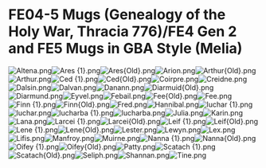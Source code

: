 # FE04-5 Mugs (Genealogy of the Holy War, Thracia 776)/FE4 Gen 2 and FE5 Mugs in GBA Style (Melia)

![Altena.png](https://raw.githubusercontent.com/Klokinator/FE-Repo/main/Portrait%20Repository/FE04-5%20Mugs%20(Genealogy%20of%20the%20Holy%20War,%20Thracia%20776)/FE4%20Gen%202%20and%20FE5%20Mugs%20in%20GBA%20Style%20(Melia)/Altena.png "Altena.png")![Ares {1}.png](https://raw.githubusercontent.com/Klokinator/FE-Repo/main/Portrait%20Repository/FE04-5%20Mugs%20(Genealogy%20of%20the%20Holy%20War,%20Thracia%20776)/FE4%20Gen%202%20and%20FE5%20Mugs%20in%20GBA%20Style%20(Melia)/Ares%20(1).png "Ares {1}.png")![Ares{Old}.png](https://raw.githubusercontent.com/Klokinator/FE-Repo/main/Portrait%20Repository/FE04-5%20Mugs%20(Genealogy%20of%20the%20Holy%20War,%20Thracia%20776)/FE4%20Gen%202%20and%20FE5%20Mugs%20in%20GBA%20Style%20(Melia)/Ares(Old).png "Ares{Old}.png")![Arion.png](https://raw.githubusercontent.com/Klokinator/FE-Repo/main/Portrait%20Repository/FE04-5%20Mugs%20(Genealogy%20of%20the%20Holy%20War,%20Thracia%20776)/FE4%20Gen%202%20and%20FE5%20Mugs%20in%20GBA%20Style%20(Melia)/Arion.png "Arion.png")![Arthur{Old}.png](https://raw.githubusercontent.com/Klokinator/FE-Repo/main/Portrait%20Repository/FE04-5%20Mugs%20(Genealogy%20of%20the%20Holy%20War,%20Thracia%20776)/FE4%20Gen%202%20and%20FE5%20Mugs%20in%20GBA%20Style%20(Melia)/Arthur(Old).png "Arthur{Old}.png")![Arthur.png](https://raw.githubusercontent.com/Klokinator/FE-Repo/main/Portrait%20Repository/FE04-5%20Mugs%20(Genealogy%20of%20the%20Holy%20War,%20Thracia%20776)/FE4%20Gen%202%20and%20FE5%20Mugs%20in%20GBA%20Style%20(Melia)/Arthur.png "Arthur.png")![Ced {1}.png](https://raw.githubusercontent.com/Klokinator/FE-Repo/main/Portrait%20Repository/FE04-5%20Mugs%20(Genealogy%20of%20the%20Holy%20War,%20Thracia%20776)/FE4%20Gen%202%20and%20FE5%20Mugs%20in%20GBA%20Style%20(Melia)/Ced%20(1).png "Ced {1}.png")![Ced{Old}.png](https://raw.githubusercontent.com/Klokinator/FE-Repo/main/Portrait%20Repository/FE04-5%20Mugs%20(Genealogy%20of%20the%20Holy%20War,%20Thracia%20776)/FE4%20Gen%202%20and%20FE5%20Mugs%20in%20GBA%20Style%20(Melia)/Ced(Old).png "Ced{Old}.png")![Coirpre.png](https://raw.githubusercontent.com/Klokinator/FE-Repo/main/Portrait%20Repository/FE04-5%20Mugs%20(Genealogy%20of%20the%20Holy%20War,%20Thracia%20776)/FE4%20Gen%202%20and%20FE5%20Mugs%20in%20GBA%20Style%20(Melia)/Coirpre.png "Coirpre.png")![Creidne.png](https://raw.githubusercontent.com/Klokinator/FE-Repo/main/Portrait%20Repository/FE04-5%20Mugs%20(Genealogy%20of%20the%20Holy%20War,%20Thracia%20776)/FE4%20Gen%202%20and%20FE5%20Mugs%20in%20GBA%20Style%20(Melia)/Creidne.png "Creidne.png")![Dalsin.png](https://raw.githubusercontent.com/Klokinator/FE-Repo/main/Portrait%20Repository/FE04-5%20Mugs%20(Genealogy%20of%20the%20Holy%20War,%20Thracia%20776)/FE4%20Gen%202%20and%20FE5%20Mugs%20in%20GBA%20Style%20(Melia)/Dalsin.png "Dalsin.png")![Dalvan.png](https://raw.githubusercontent.com/Klokinator/FE-Repo/main/Portrait%20Repository/FE04-5%20Mugs%20(Genealogy%20of%20the%20Holy%20War,%20Thracia%20776)/FE4%20Gen%202%20and%20FE5%20Mugs%20in%20GBA%20Style%20(Melia)/Dalvan.png "Dalvan.png")![Danann.png](https://raw.githubusercontent.com/Klokinator/FE-Repo/main/Portrait%20Repository/FE04-5%20Mugs%20(Genealogy%20of%20the%20Holy%20War,%20Thracia%20776)/FE4%20Gen%202%20and%20FE5%20Mugs%20in%20GBA%20Style%20(Melia)/Danann.png "Danann.png")![Diarmuid{Old}.png](https://raw.githubusercontent.com/Klokinator/FE-Repo/main/Portrait%20Repository/FE04-5%20Mugs%20(Genealogy%20of%20the%20Holy%20War,%20Thracia%20776)/FE4%20Gen%202%20and%20FE5%20Mugs%20in%20GBA%20Style%20(Melia)/Diarmuid(Old).png "Diarmuid{Old}.png")![Diarmund.png](https://raw.githubusercontent.com/Klokinator/FE-Repo/main/Portrait%20Repository/FE04-5%20Mugs%20(Genealogy%20of%20the%20Holy%20War,%20Thracia%20776)/FE4%20Gen%202%20and%20FE5%20Mugs%20in%20GBA%20Style%20(Melia)/Diarmund.png "Diarmund.png")![Eyvel.png](https://raw.githubusercontent.com/Klokinator/FE-Repo/main/Portrait%20Repository/FE04-5%20Mugs%20(Genealogy%20of%20the%20Holy%20War,%20Thracia%20776)/FE4%20Gen%202%20and%20FE5%20Mugs%20in%20GBA%20Style%20(Melia)/Eyvel.png "Eyvel.png")![Febail.png](https://raw.githubusercontent.com/Klokinator/FE-Repo/main/Portrait%20Repository/FE04-5%20Mugs%20(Genealogy%20of%20the%20Holy%20War,%20Thracia%20776)/FE4%20Gen%202%20and%20FE5%20Mugs%20in%20GBA%20Style%20(Melia)/Febail.png "Febail.png")![Fee{Old}.png](https://raw.githubusercontent.com/Klokinator/FE-Repo/main/Portrait%20Repository/FE04-5%20Mugs%20(Genealogy%20of%20the%20Holy%20War,%20Thracia%20776)/FE4%20Gen%202%20and%20FE5%20Mugs%20in%20GBA%20Style%20(Melia)/Fee(Old).png "Fee{Old}.png")![Fee.png](https://raw.githubusercontent.com/Klokinator/FE-Repo/main/Portrait%20Repository/FE04-5%20Mugs%20(Genealogy%20of%20the%20Holy%20War,%20Thracia%20776)/FE4%20Gen%202%20and%20FE5%20Mugs%20in%20GBA%20Style%20(Melia)/Fee.png "Fee.png")![Finn {1}.png](https://raw.githubusercontent.com/Klokinator/FE-Repo/main/Portrait%20Repository/FE04-5%20Mugs%20(Genealogy%20of%20the%20Holy%20War,%20Thracia%20776)/FE4%20Gen%202%20and%20FE5%20Mugs%20in%20GBA%20Style%20(Melia)/Finn%20(1).png "Finn {1}.png")![Finn{Old}.png](https://raw.githubusercontent.com/Klokinator/FE-Repo/main/Portrait%20Repository/FE04-5%20Mugs%20(Genealogy%20of%20the%20Holy%20War,%20Thracia%20776)/FE4%20Gen%202%20and%20FE5%20Mugs%20in%20GBA%20Style%20(Melia)/Finn(Old).png "Finn{Old}.png")![Fred.png](https://raw.githubusercontent.com/Klokinator/FE-Repo/main/Portrait%20Repository/FE04-5%20Mugs%20(Genealogy%20of%20the%20Holy%20War,%20Thracia%20776)/FE4%20Gen%202%20and%20FE5%20Mugs%20in%20GBA%20Style%20(Melia)/Fred.png "Fred.png")![Hannibal.png](https://raw.githubusercontent.com/Klokinator/FE-Repo/main/Portrait%20Repository/FE04-5%20Mugs%20(Genealogy%20of%20the%20Holy%20War,%20Thracia%20776)/FE4%20Gen%202%20and%20FE5%20Mugs%20in%20GBA%20Style%20(Melia)/Hannibal.png "Hannibal.png")![Iuchar {1}.png](https://raw.githubusercontent.com/Klokinator/FE-Repo/main/Portrait%20Repository/FE04-5%20Mugs%20(Genealogy%20of%20the%20Holy%20War,%20Thracia%20776)/FE4%20Gen%202%20and%20FE5%20Mugs%20in%20GBA%20Style%20(Melia)/Iuchar%20(1).png "Iuchar {1}.png")![Iuchar.png](https://raw.githubusercontent.com/Klokinator/FE-Repo/main/Portrait%20Repository/FE04-5%20Mugs%20(Genealogy%20of%20the%20Holy%20War,%20Thracia%20776)/FE4%20Gen%202%20and%20FE5%20Mugs%20in%20GBA%20Style%20(Melia)/Iuchar.png "Iuchar.png")![Iucharba {1}.png](https://raw.githubusercontent.com/Klokinator/FE-Repo/main/Portrait%20Repository/FE04-5%20Mugs%20(Genealogy%20of%20the%20Holy%20War,%20Thracia%20776)/FE4%20Gen%202%20and%20FE5%20Mugs%20in%20GBA%20Style%20(Melia)/Iucharba%20(1).png "Iucharba {1}.png")![Iucharba.png](https://raw.githubusercontent.com/Klokinator/FE-Repo/main/Portrait%20Repository/FE04-5%20Mugs%20(Genealogy%20of%20the%20Holy%20War,%20Thracia%20776)/FE4%20Gen%202%20and%20FE5%20Mugs%20in%20GBA%20Style%20(Melia)/Iucharba.png "Iucharba.png")![Julia.png](https://raw.githubusercontent.com/Klokinator/FE-Repo/main/Portrait%20Repository/FE04-5%20Mugs%20(Genealogy%20of%20the%20Holy%20War,%20Thracia%20776)/FE4%20Gen%202%20and%20FE5%20Mugs%20in%20GBA%20Style%20(Melia)/Julia.png "Julia.png")![Karin.png](https://raw.githubusercontent.com/Klokinator/FE-Repo/main/Portrait%20Repository/FE04-5%20Mugs%20(Genealogy%20of%20the%20Holy%20War,%20Thracia%20776)/FE4%20Gen%202%20and%20FE5%20Mugs%20in%20GBA%20Style%20(Melia)/Karin.png "Karin.png")![Lana.png](https://raw.githubusercontent.com/Klokinator/FE-Repo/main/Portrait%20Repository/FE04-5%20Mugs%20(Genealogy%20of%20the%20Holy%20War,%20Thracia%20776)/FE4%20Gen%202%20and%20FE5%20Mugs%20in%20GBA%20Style%20(Melia)/Lana.png "Lana.png")![Larcei {1}.png](https://raw.githubusercontent.com/Klokinator/FE-Repo/main/Portrait%20Repository/FE04-5%20Mugs%20(Genealogy%20of%20the%20Holy%20War,%20Thracia%20776)/FE4%20Gen%202%20and%20FE5%20Mugs%20in%20GBA%20Style%20(Melia)/Larcei%20(1).png "Larcei {1}.png")![Larcei{Old}.png](https://raw.githubusercontent.com/Klokinator/FE-Repo/main/Portrait%20Repository/FE04-5%20Mugs%20(Genealogy%20of%20the%20Holy%20War,%20Thracia%20776)/FE4%20Gen%202%20and%20FE5%20Mugs%20in%20GBA%20Style%20(Melia)/Larcei(Old).png "Larcei{Old}.png")![Leif {1}.png](https://raw.githubusercontent.com/Klokinator/FE-Repo/main/Portrait%20Repository/FE04-5%20Mugs%20(Genealogy%20of%20the%20Holy%20War,%20Thracia%20776)/FE4%20Gen%202%20and%20FE5%20Mugs%20in%20GBA%20Style%20(Melia)/Leif%20(1).png "Leif {1}.png")![Leif{Old}.png](https://raw.githubusercontent.com/Klokinator/FE-Repo/main/Portrait%20Repository/FE04-5%20Mugs%20(Genealogy%20of%20the%20Holy%20War,%20Thracia%20776)/FE4%20Gen%202%20and%20FE5%20Mugs%20in%20GBA%20Style%20(Melia)/Leif(Old).png "Leif{Old}.png")![Lene {1}.png](https://raw.githubusercontent.com/Klokinator/FE-Repo/main/Portrait%20Repository/FE04-5%20Mugs%20(Genealogy%20of%20the%20Holy%20War,%20Thracia%20776)/FE4%20Gen%202%20and%20FE5%20Mugs%20in%20GBA%20Style%20(Melia)/Lene%20(1).png "Lene {1}.png")![Lene{Old}.png](https://raw.githubusercontent.com/Klokinator/FE-Repo/main/Portrait%20Repository/FE04-5%20Mugs%20(Genealogy%20of%20the%20Holy%20War,%20Thracia%20776)/FE4%20Gen%202%20and%20FE5%20Mugs%20in%20GBA%20Style%20(Melia)/Lene(Old).png "Lene{Old}.png")![Lester.png](https://raw.githubusercontent.com/Klokinator/FE-Repo/main/Portrait%20Repository/FE04-5%20Mugs%20(Genealogy%20of%20the%20Holy%20War,%20Thracia%20776)/FE4%20Gen%202%20and%20FE5%20Mugs%20in%20GBA%20Style%20(Melia)/Lester.png "Lester.png")![Lewyn.png](https://raw.githubusercontent.com/Klokinator/FE-Repo/main/Portrait%20Repository/FE04-5%20Mugs%20(Genealogy%20of%20the%20Holy%20War,%20Thracia%20776)/FE4%20Gen%202%20and%20FE5%20Mugs%20in%20GBA%20Style%20(Melia)/Lewyn.png "Lewyn.png")![Lex.png](https://raw.githubusercontent.com/Klokinator/FE-Repo/main/Portrait%20Repository/FE04-5%20Mugs%20(Genealogy%20of%20the%20Holy%20War,%20Thracia%20776)/FE4%20Gen%202%20and%20FE5%20Mugs%20in%20GBA%20Style%20(Melia)/Lex.png "Lex.png")![Lifis.png](https://raw.githubusercontent.com/Klokinator/FE-Repo/main/Portrait%20Repository/FE04-5%20Mugs%20(Genealogy%20of%20the%20Holy%20War,%20Thracia%20776)/FE4%20Gen%202%20and%20FE5%20Mugs%20in%20GBA%20Style%20(Melia)/Lifis.png "Lifis.png")![Manfroy.png](https://raw.githubusercontent.com/Klokinator/FE-Repo/main/Portrait%20Repository/FE04-5%20Mugs%20(Genealogy%20of%20the%20Holy%20War,%20Thracia%20776)/FE4%20Gen%202%20and%20FE5%20Mugs%20in%20GBA%20Style%20(Melia)/Manfroy.png "Manfroy.png")![Muirne.png](https://raw.githubusercontent.com/Klokinator/FE-Repo/main/Portrait%20Repository/FE04-5%20Mugs%20(Genealogy%20of%20the%20Holy%20War,%20Thracia%20776)/FE4%20Gen%202%20and%20FE5%20Mugs%20in%20GBA%20Style%20(Melia)/Muirne.png "Muirne.png")![Nanna {1}.png](https://raw.githubusercontent.com/Klokinator/FE-Repo/main/Portrait%20Repository/FE04-5%20Mugs%20(Genealogy%20of%20the%20Holy%20War,%20Thracia%20776)/FE4%20Gen%202%20and%20FE5%20Mugs%20in%20GBA%20Style%20(Melia)/Nanna%20(1).png "Nanna {1}.png")![Nanna{Old}.png](https://raw.githubusercontent.com/Klokinator/FE-Repo/main/Portrait%20Repository/FE04-5%20Mugs%20(Genealogy%20of%20the%20Holy%20War,%20Thracia%20776)/FE4%20Gen%202%20and%20FE5%20Mugs%20in%20GBA%20Style%20(Melia)/Nanna(Old).png "Nanna{Old}.png")![Oifey {1}.png](https://raw.githubusercontent.com/Klokinator/FE-Repo/main/Portrait%20Repository/FE04-5%20Mugs%20(Genealogy%20of%20the%20Holy%20War,%20Thracia%20776)/FE4%20Gen%202%20and%20FE5%20Mugs%20in%20GBA%20Style%20(Melia)/Oifey%20(1).png "Oifey {1}.png")![Oifey{Old}.png](https://raw.githubusercontent.com/Klokinator/FE-Repo/main/Portrait%20Repository/FE04-5%20Mugs%20(Genealogy%20of%20the%20Holy%20War,%20Thracia%20776)/FE4%20Gen%202%20and%20FE5%20Mugs%20in%20GBA%20Style%20(Melia)/Oifey(Old).png "Oifey{Old}.png")![Patty.png](https://raw.githubusercontent.com/Klokinator/FE-Repo/main/Portrait%20Repository/FE04-5%20Mugs%20(Genealogy%20of%20the%20Holy%20War,%20Thracia%20776)/FE4%20Gen%202%20and%20FE5%20Mugs%20in%20GBA%20Style%20(Melia)/Patty.png "Patty.png")![Scatach {1}.png](https://raw.githubusercontent.com/Klokinator/FE-Repo/main/Portrait%20Repository/FE04-5%20Mugs%20(Genealogy%20of%20the%20Holy%20War,%20Thracia%20776)/FE4%20Gen%202%20and%20FE5%20Mugs%20in%20GBA%20Style%20(Melia)/Scatach%20(1).png "Scatach {1}.png")![Scatach{Old}.png](https://raw.githubusercontent.com/Klokinator/FE-Repo/main/Portrait%20Repository/FE04-5%20Mugs%20(Genealogy%20of%20the%20Holy%20War,%20Thracia%20776)/FE4%20Gen%202%20and%20FE5%20Mugs%20in%20GBA%20Style%20(Melia)/Scatach(Old).png "Scatach{Old}.png")![Seliph.png](https://raw.githubusercontent.com/Klokinator/FE-Repo/main/Portrait%20Repository/FE04-5%20Mugs%20(Genealogy%20of%20the%20Holy%20War,%20Thracia%20776)/FE4%20Gen%202%20and%20FE5%20Mugs%20in%20GBA%20Style%20(Melia)/Seliph.png "Seliph.png")![Shannan.png](https://raw.githubusercontent.com/Klokinator/FE-Repo/main/Portrait%20Repository/FE04-5%20Mugs%20(Genealogy%20of%20the%20Holy%20War,%20Thracia%20776)/FE4%20Gen%202%20and%20FE5%20Mugs%20in%20GBA%20Style%20(Melia)/Shannan.png "Shannan.png")![Tine.png](https://raw.githubusercontent.com/Klokinator/FE-Repo/main/Portrait%20Repository/FE04-5%20Mugs%20(Genealogy%20of%20the%20Holy%20War,%20Thracia%20776)/FE4%20Gen%202%20and%20FE5%20Mugs%20in%20GBA%20Style%20(Melia)/Tine.png "Tine.png")